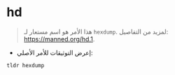 # hd

> هذا الأمر هو اسم مستعار لـ `hexdump`.
> لمزيد من التفاصيل: <https://manned.org/hd.1>.

- إعرض التوثيقات للأمر الأصلي:

`tldr hexdump`

